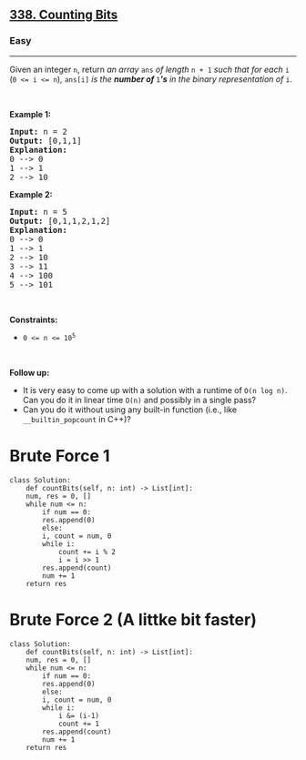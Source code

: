 <h2><a href="https://leetcode.com/problems/counting-bits/">338. Counting Bits</a></h2><h3>Easy</h3><hr><div><p>Given an integer <code>n</code>, return <em>an array </em><code>ans</code><em> of length </em><code>n + 1</code><em> such that for each </em><code>i</code><em> </em>(<code>0 &lt;= i &lt;= n</code>)<em>, </em><code>ans[i]</code><em> is the <strong>number of </strong></em><code>1</code><em><strong>'s</strong> in the binary representation of </em><code>i</code>.</p>

<p>&nbsp;</p>
<p><strong>Example 1:</strong></p>

<pre><strong>Input:</strong> n = 2
<strong>Output:</strong> [0,1,1]
<strong>Explanation:</strong>
0 --&gt; 0
1 --&gt; 1
2 --&gt; 10
</pre>

<p><strong>Example 2:</strong></p>

<pre><strong>Input:</strong> n = 5
<strong>Output:</strong> [0,1,1,2,1,2]
<strong>Explanation:</strong>
0 --&gt; 0
1 --&gt; 1
2 --&gt; 10
3 --&gt; 11
4 --&gt; 100
5 --&gt; 101
</pre>

<p>&nbsp;</p>
<p><strong>Constraints:</strong></p>

<ul>
	<li><code>0 &lt;= n &lt;= 10<sup>5</sup></code></li>
</ul>

<p>&nbsp;</p>
<p><strong>Follow up:</strong></p>

<ul>
	<li>It is very easy to come up with a solution with a runtime of <code>O(n log n)</code>. Can you do it in linear time <code>O(n)</code> and possibly in a single pass?</li>
	<li>Can you do it without using any built-in function (i.e., like <code>__builtin_popcount</code> in C++)?</li>
</ul>
</div>


# Brute Force 1
	class Solution:
	    def countBits(self, n: int) -> List[int]:
		num, res = 0, []
		while num <= n:
		    if num == 0:
			res.append(0)
		    else:
			i, count = num, 0
			while i:
			    count += i % 2
			    i = i >> 1
			res.append(count)
		    num += 1
		return res
# Brute Force 2 (A littke bit faster)
	class Solution:
	    def countBits(self, n: int) -> List[int]:
		num, res = 0, []
		while num <= n:
		    if num == 0:
			res.append(0)
		    else:
			i, count = num, 0
			while i:
			    i &= (i-1)
			    count += 1
			res.append(count)
		    num += 1
		return res

		
		
